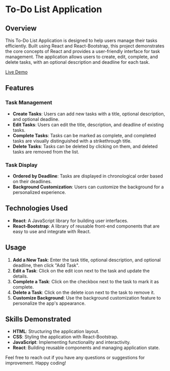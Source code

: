 # To-Do List Application

## Overview

This To-Do List Application is designed to help users manage their tasks efficiently. Built using React and React-Bootstrap, this project demonstrates the core concepts of React and provides a user-friendly interface for task management. The application allows users to create, edit, complete, and delete tasks, with an optional description and deadline for each task.

[Live Demo](https://sankeerthini.github.io/To-Do-List-Application/)


## Features

### Task Management
- **Create Tasks**: Users can add new tasks with a title, optional description, and optional deadline.
- **Edit Tasks**: Users can edit the title, description, and deadline of existing tasks.
- **Complete Tasks**: Tasks can be marked as complete, and completed tasks are visually distinguished with a strikethrough title.
- **Delete Tasks**: Tasks can be deleted by clicking on them, and deleted tasks are removed from the list.

### Task Display
- **Ordered by Deadline**: Tasks are displayed in chronological order based on their deadlines.
- **Background Customization**: Users can customize the background for a personalized experience.

## Technologies Used
- **React**: A JavaScript library for building user interfaces.
- **React-Bootstrap**: A library of reusable front-end components that are easy to use and integrate with React.

## Usage

1. **Add a New Task**: Enter the task title, optional description, and optional deadline, then click "Add Task".
2. **Edit a Task**: Click on the edit icon next to the task and update the details.
3. **Complete a Task**: Click on the checkbox next to the task to mark it as complete.
4. **Delete a Task**: Click on the delete icon next to the task to remove it.
5. **Customize Background**: Use the background customization feature to personalize the app's appearance.

## Skills Demonstrated
- **HTML**: Structuring the application layout.
- **CSS**: Styling the application with React-Bootstrap.
- **JavaScript**: Implementing functionality and interactivity.
- **React**: Building reusable components and managing application state.

Feel free to reach out if you have any questions or suggestions for improvement. Happy coding!
